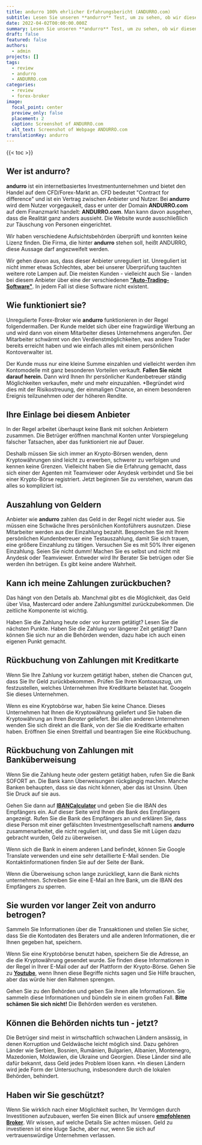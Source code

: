 ```yaml
---
title: andurro 100% ehrlicher Erfahrungsbericht (ANDURRO.com)
subtitle: Lesen Sie unseren **andurro** Test, um zu sehen, ob wir diesen Broker für den Handel empfehlen Handel empfehlen. Nur zur Klarstellung, dies ist ein **ANDURRO.com** Testbericht.
date: 2022-04-02T00:00:00.000Z
summary: Lesen Sie unseren **andurro** Test, um zu sehen, ob wir diesen Broker für den Handel empfehlen Handel empfehlen. Nur zur Klarstellung, dies ist ein **ANDURRO.com** Testbericht.
draft: false
featured: false
authors:
  - admin
projects: []
tags:
  - review
  - andurro
  - ANDURRO.com
categories:
  - review
  - forex-broker
image:
  focal_point: center
  preview_only: false
  placement: 2
  caption: Screenshot of ANDURRO.com
  alt_text: Screenshot of Webpage ANDURRO.com
translationKey: andurro
---
```


<!--StartFragment-->

{{< toc >}}

## Wer ist andurro?

**andurro** ist ein internetbasiertes Investmentunternehmen und bietet den Handel auf dem CFD/Forex-Markt an. CFD bedeutet "Contract for difference" und ist ein Vertrag zwischen Anbieter und Nutzer. Bei **andurro** wird dem Nutzer vorgegaukelt, dass er unter der Domain **ANDURRO.com** auf dem Finanzmarkt handelt: **ANDURRO.com**. Man kann davon ausgehen, dass die Realität ganz anders aussieht. Die Website wurde ausschließlich zur Täuschung von Personen eingerichtet.

Wir haben verschiedene Aufsichtsbehörden überprüft und konnten keine Lizenz finden. Die Firma, die hinter **andurro** stehen soll, heißt ANDURRO, diese Aussage darf angezweifelt werden.

Wir gehen davon aus, dass dieser Anbieter unreguliert ist. Unreguliert ist nicht immer etwas Schlechtes, aber bei unserer Überprüfung tauchten weitere rote Lampen auf. Die meisten Kunden - vielleicht auch Sie - landen bei diesem Anbieter über eine der verschiedenen **["Auto-Trading-Software"](../../category/autotrader/)**. In jedem Fall ist diese Software nicht existent.

## Wie funktioniert sie?

Unregulierte Forex-Broker wie **andurro** funktionieren in der Regel folgendermaßen. Der Kunde meldet sich über eine fragwürdige Werbung an und wird dann von einem Mitarbeiter dieses Unternehmens angerufen. Der Mitarbeiter schwärmt von den Verdienstmöglichkeiten, was andere Trader bereits erreicht haben und wie einfach alles mit einem persönlichen Kontoverwalter ist.

Der Kunde muss nur eine kleine Summe einzahlen und vielleicht werden ihm Kontomodelle mit ganz besonderen Vorteilen verkauft. **Fallen Sie nicht darauf herein.** Dann wird Ihnen Ihr persönlicher Kundenbetreuer ständig Möglichkeiten verkaufen, mehr und mehr einzuzahlen. *Begründet wird dies mit der Risikostreuung, der einmaligen Chance, an einem besonderen Ereignis teilzunehmen oder der höheren Rendite.

## Ihre Einlage bei diesem Anbieter

In der Regel arbeitet überhaupt keine Bank mit solchen Anbietern zusammen. Die Betrüger eröffnen manchmal Konten unter Vorspiegelung falscher Tatsachen, aber das funktioniert nie auf Dauer.

Deshalb müssen Sie sich immer an Krypto-Börsen wenden, denn Kryptowährungen sind leicht zu erwerben, schwerer zu verfolgen und kennen keine Grenzen. Vielleicht haben Sie die Erfahrung gemacht, dass sich einer der Agenten mit Teamviewer oder Anydesk verbindet und Sie bei einer Krypto-Börse registriert. Jetzt beginnen Sie zu verstehen, warum das alles so kompliziert ist.

## Auszahlung von Geldern

Anbieter wie **andurro** zahlen das Geld in der Regel nicht wieder aus. Sie müssen eine Schwäche Ihres persönlichen Kontoführers ausnutzen. Diese Mitarbeiter werden aus der Einzahlung bezahlt. Besprechen Sie mit Ihrem persönlichen Kundenbetreuer eine Testauszahlung, damit Sie sich trauen, eine größere Einzahlung zu tätigen. Versuchen Sie es mit 50% Ihrer eigenen Einzahlung. Seien Sie nicht dumm! Machen Sie es selbst und nicht mit Anydesk oder Teamviewer. Entweder wird Ihr Berater Sie betrügen oder Sie werden ihn betrügen. Es gibt keine andere Wahrheit.

## Kann ich meine Zahlungen zurückbuchen?

Das hängt von den Details ab. Manchmal gibt es die Möglichkeit, das Geld über Visa, Mastercard oder andere Zahlungsmittel zurückzubekommen. Die zeitliche Komponente ist wichtig.

Haben Sie die Zahlung heute oder vor kurzem getätigt? Lesen Sie die nächsten Punkte. Haben Sie die Zahlung vor längerer Zeit getätigt? Dann können Sie sich nur an die Behörden wenden, dazu habe ich auch einen eigenen Punkt gemacht.

## Rückbuchung von Zahlungen mit Kreditkarte

Wenn Sie Ihre Zahlung vor kurzem getätigt haben, stehen die Chancen gut, dass Sie Ihr Geld zurückbekommen. Prüfen Sie Ihren Kontoauszug, um festzustellen, welches Unternehmen Ihre Kreditkarte belastet hat. Googeln Sie dieses Unternehmen.

Wenn es eine Kryptobörse war, haben Sie keine Chance. Dieses Unternehmen hat Ihnen die Kryptowährung geliefert und Sie haben die Kryptowährung an Ihren *Berater* geliefert. Bei allen anderen Unternehmen wenden Sie sich direkt an die Bank, von der Sie die Kreditkarte erhalten haben. Eröffnen Sie einen Streitfall und beantragen Sie eine Rückbuchung.

## Rückbuchung von Zahlungen mit Banküberweisung

Wenn Sie die Zahlung heute oder gestern getätigt haben, rufen Sie die Bank SOFORT an. Die Bank kann Überweisungen rückgängig machen. Manche Banken behaupten, dass sie das nicht können, aber das ist Unsinn. Üben Sie Druck auf sie aus.

Gehen Sie dann auf **[IBANCalculator](https://www.ibancalculator.com/)** und geben Sie die IBAN des Empfängers ein. Auf dieser Seite wird Ihnen die Bank des Empfängers angezeigt. Rufen Sie die Bank des Empfängers an und erklären Sie, dass diese Person mit einer gefälschten Investmentgesellschaft namens **andurro** zusammenarbeitet, die nicht reguliert ist, und dass Sie mit Lügen dazu gebracht wurden, Geld zu überweisen.

Wenn sich die Bank in einem anderen Land befindet, können Sie Google Translate verwenden und eine sehr detaillierte E-Mail senden. Die Kontaktinformationen finden Sie auf der Seite der Bank.

Wenn die Überweisung schon lange zurückliegt, kann die Bank nichts unternehmen. Schreiben Sie eine E-Mail an Ihre Bank, um die IBAN des Empfängers zu sperren.

## Sie wurden vor langer Zeit von andurro betrogen?

Sammeln Sie Informationen über die Transaktionen und stellen Sie sicher, dass Sie die Kontodaten des Beraters und alle anderen Informationen, die er Ihnen gegeben hat, speichern.

Wenn Sie eine Kryptobörse benutzt haben, speichern Sie die Adresse, an die die Kryptowährung gesendet wurde. Sie finden diese Informationen in der Regel in Ihrer E-Mail oder auf der Plattform der Krypto-Börse. Gehen Sie zu **[Youtube](https://www.youtube.com/results?search_query=crypo+terms)**, wenn Ihnen diese Begriffe nichts sagen und Sie Hilfe brauchen, aber das würde hier den Rahmen sprengen.

Gehen Sie zu den Behörden und geben Sie ihnen alle Informationen. Sie sammeln diese Informationen und bündeln sie in einem großen Fall. **Bitte schämen Sie sich nicht!** Die Behörden werden es verstehen.

## Können die Behörden nichts tun - jetzt?

Die Betrüger sind meist in wirtschaftlich schwachen Ländern ansässig, in denen Korruption und Geldwäsche leicht möglich sind. Dazu gehören Länder wie Serbien, Bosnien, Rumänien, Bulgarien, Albanien, Montenegro, Mazedonien, Moldawien, die Ukraine und Georgien. Diese Länder sind alle dafür bekannt, dass Geld jedes Problem lösen kann. *In diesen Ländern wird jede Form der Untersuchung, insbesondere durch die lokalen Behörden, behindert.

## Haben wir Sie geschützt?

Wenn Sie wirklich nach einer Möglichkeit suchen, Ihr Vermögen durch Investitionen aufzubauen, werfen Sie einen Blick auf unsere **[empfohlenen Broker](../../category/recommendation/)**. Wir wissen, auf welche Details Sie achten müssen. Geld zu investieren ist eine kluge Sache, aber nur, wenn Sie sich auf vertrauenswürdige Unternehmen verlassen.

<!--EndFragment-->



